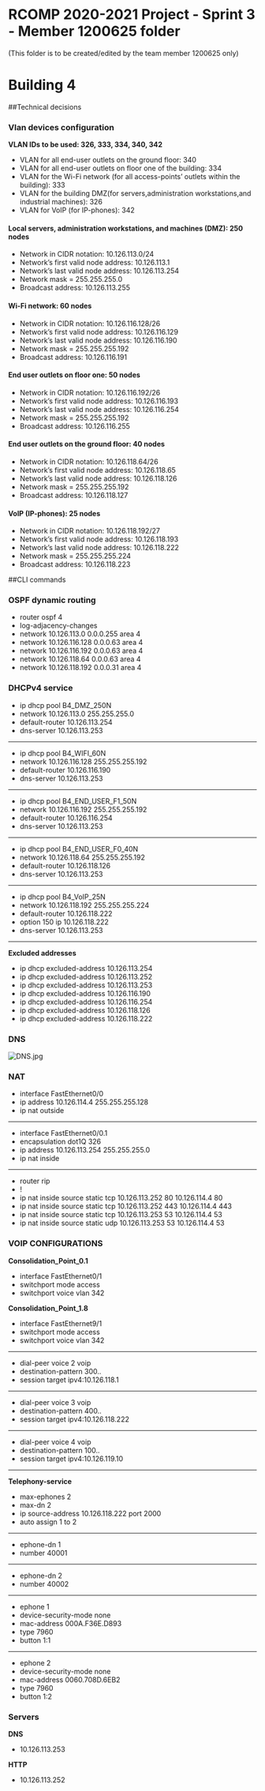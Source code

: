 RCOMP 2020-2021 Project - Sprint 3 - Member 1200625 folder
===========================================
(This folder is to be created/edited by the team member 1200625 only)

# Building 4

##Technical decisions

### Vlan devices configuration
**VLAN IDs to be used: 326, 333, 334, 340, 342**

* VLAN for all end-user outlets on the ground floor: 340
* VLAN for all end-user outlets on floor one of the building: 334
* VLAN for the Wi-Fi network (for all access-points’ outlets within the building): 333
* VLAN for the building DMZ(for servers,administration workstations,and industrial machines): 326
* VLAN for VoIP (for IP-phones): 342

#### Local servers, administration workstations, and machines (DMZ): 250 nodes ####

* Network in CIDR notation: 10.126.113.0/24
* Network’s first valid node address: 10.126.113.1
* Network’s last valid node address: 10.126.113.254
* Network mask = 255.255.255.0
* Broadcast address: 10.126.113.255

#### Wi-Fi network: 60 nodes ####

* Network in CIDR notation: 10.126.116.128/26
* Network’s first valid node address: 10.126.116.129
* Network’s last valid node address: 10.126.116.190
* Network mask = 255.255.255.192
* Broadcast address: 10.126.116.191

#### End user outlets on floor one: 50 nodes ####
* Network in CIDR notation: 10.126.116.192/26
* Network’s first valid node address: 10.126.116.193
* Network’s last valid node address: 10.126.116.254
* Network mask = 255.255.255.192
* Broadcast address: 10.126.116.255

#### End user outlets on the ground floor: 40 nodes ####
* Network in CIDR notation: 10.126.118.64/26
* Network’s first valid node address: 10.126.118.65
* Network’s last valid node address: 10.126.118.126
* Network mask = 255.255.255.192
* Broadcast address: 10.126.118.127

#### VoIP (IP-phones): 25 nodes ####
* Network in CIDR notation: 10.126.118.192/27
* Network’s first valid node address: 10.126.118.193
* Network’s last valid node address: 10.126.118.222
* Network mask = 255.255.255.224
* Broadcast address: 10.126.118.223

##CLI commands

### OSPF dynamic routing
* router ospf 4
* log-adjacency-changes
* network 10.126.113.0 0.0.0.255 area 4
* network 10.126.116.128 0.0.0.63 area 4
* network 10.126.116.192 0.0.0.63 area 4
* network 10.126.118.64 0.0.0.63 area 4
* network 10.126.118.192 0.0.0.31 area 4


### DHCPv4 service

* ip dhcp pool B4_DMZ_250N
* network 10.126.113.0 255.255.255.0
* default-router 10.126.113.254
* dns-server 10.126.113.253
------------------------------------------------
* ip dhcp pool B4_WIFI_60N
* network 10.126.116.128 255.255.255.192
* default-router 10.126.116.190
* dns-server 10.126.113.253
------------------------------------------------
* ip dhcp pool B4_END_USER_F1_50N
* network 10.126.116.192 255.255.255.192
* default-router 10.126.116.254
* dns-server 10.126.113.253
------------------------------------------------
* ip dhcp pool B4_END_USER_F0_40N
* network 10.126.118.64 255.255.255.192
* default-router 10.126.118.126
* dns-server 10.126.113.253
------------------------------------------------
* ip dhcp pool B4_VoIP_25N
* network 10.126.118.192 255.255.255.224
* default-router 10.126.118.222
* option 150 ip 10.126.118.222
* dns-server 10.126.113.253
------------------------------------------------
**Excluded addresses**
* ip dhcp excluded-address 10.126.113.254
* ip dhcp excluded-address 10.126.113.252
* ip dhcp excluded-address 10.126.113.253
* ip dhcp excluded-address 10.126.116.190
* ip dhcp excluded-address 10.126.116.254
* ip dhcp excluded-address 10.126.118.126
* ip dhcp excluded-address 10.126.118.222

### DNS

![DNS.jpg](DNS.jpg)

### NAT

* interface FastEthernet0/0
* ip address 10.126.114.4 255.255.255.128
* ip nat outside
---------------------------------------
* interface FastEthernet0/0.1
* encapsulation dot1Q 326
* ip address 10.126.113.254 255.255.255.0
* ip nat inside
---------------------------------------
* router rip
* !
* ip nat inside source static tcp 10.126.113.252 80 10.126.114.4 80
* ip nat inside source static tcp 10.126.113.252 443 10.126.114.4 443
* ip nat inside source static tcp 10.126.113.253 53 10.126.114.4 53
* ip nat inside source static udp 10.126.113.253 53 10.126.114.4 53 

### VOIP CONFIGURATIONS
**Consolidation_Point_0.1**
* interface FastEthernet0/1
* switchport mode access
* switchport voice vlan 342

**Consolidation_Point_1.8**
* interface FastEthernet9/1
* switchport mode access
* switchport voice vlan 342

-----------------------------------
* dial-peer voice 2 voip
* destination-pattern 300..
* session target ipv4:10.126.118.1
------------------------------------
* dial-peer voice 3 voip
* destination-pattern 400..
* session target ipv4:10.126.118.222
------------------------------------
* dial-peer voice 4 voip
* destination-pattern 100..
* session target ipv4:10.126.119.10
------------------------------------
**Telephony-service**
* max-ephones 2
* max-dn 2
* ip source-address 10.126.118.222 port 2000
* auto assign 1 to 2
--------------------------------------------
* ephone-dn 1
* number 40001
-----------------------------------------
* ephone-dn 2
* number 40002
------------------------------------------
* ephone 1
* device-security-mode none
* mac-address 000A.F36E.D893
* type 7960
* button 1:1
--------------------------------------
* ephone 2
* device-security-mode none
* mac-address 0060.708D.6EB2
* type 7960
* button 1:2

### Servers

**DNS**
* 10.126.113.253

**HTTP**
* 10.126.113.252

